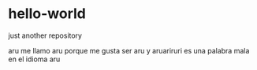 # hello-world
just another repository

aru me llamo aru porque me gusta ser aru y aruariruri es una palabra mala en el idioma aru
